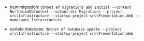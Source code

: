 ﻿- new migration: 
`dotnet ef migrations add Initial --context NorthwindDbContext --output-dir Migrations --project src\Infrastructure --startup-project src\Presentation.Web --namespace Infrastructure`

- update database: 
`dotnet ef database update --project src\Infrastructure --startup-project src\Presentation.Web`
